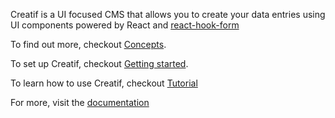Creatif is a UI focused CMS that allows you to create your data entries using UI components powered
by React and [react-hook-form](https://react-hook-form.com/)

To find out more, checkout [Concepts](https://creatif.github.io/creatif-ui-sdk/#/concept).

To set up Creatif, checkout [Getting started](https://creatif.github.io/creatif-ui-sdk/#/installation).

To learn how to use Creatif, checkout [Tutorial](https://creatif.github.io/creatif-ui-sdk/#/tutorial)

For more, visit the [documentation](https://creatif.github.io/creatif-ui-sdk/#/)